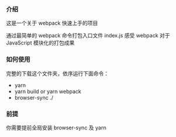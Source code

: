 ### 介绍

这是一个关于 webpack 快速上手的项目

通过最简单的 webpack 命令打包入口文件 index.js 感受 webpack 对于 JavaScript 模块化的打包成果

### 如何使用

完整的下载这个文件夹，依序运行下面命令：
- yarn
- yarn build or yarn webpack
- browser-sync ./

### 前提

你需要提前全局安装 browser-sync 及 yarn